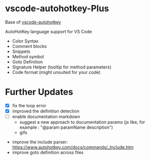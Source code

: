 # vscode-autohotkey-Plus

Base of [vscode-autohotkey](https://github.com/stef-levesque/vscode-autohotkey)

AutoHotKey language support for VS Code
* Color Syntax
* Comment blocks
* Snippets
* Method symbol
* Goto Definition
* Signature Helper (tooltip for method parameters)
* Code format (might unsuited for your code)

# Further Updates

* [X] fix the loop error
* [X] improved the definition detection
* [ ] enable documentation markdown
  * suggest a new approach to documentation params (js like, for example : "@param paramName description")
  * gifs
* improve the include parser: https://www.autohotkey.com/docs/commands/_Include.htm
* improve goto definition across files

